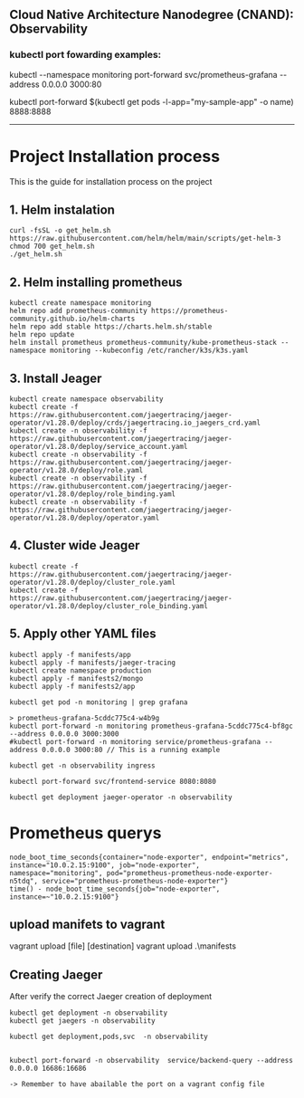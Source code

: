 ## Cloud Native Architecture Nanodegree (CNAND): Observability

### kubectl port fowarding examples:
kubectl --namespace monitoring port-forward svc/prometheus-grafana --address 0.0.0.0 3000:80

kubectl port-forward $(kubectl get pods -l-app="my-sample-app" -o name) 8888:8888

-----------------------------------------
# Project Installation process
This is the guide for installation process on the project

## 1. Helm instalation
```
curl -fsSL -o get_helm.sh https://raw.githubusercontent.com/helm/helm/main/scripts/get-helm-3
chmod 700 get_helm.sh
./get_helm.sh
```

## 2. Helm installing prometheus
```
kubectl create namespace monitoring
helm repo add prometheus-community https://prometheus-community.github.io/helm-charts
helm repo add stable https://charts.helm.sh/stable
helm repo update
helm install prometheus prometheus-community/kube-prometheus-stack --namespace monitoring --kubeconfig /etc/rancher/k3s/k3s.yaml
```

## 3. Install Jeager
```
kubectl create namespace observability
kubectl create -f https://raw.githubusercontent.com/jaegertracing/jaeger-operator/v1.28.0/deploy/crds/jaegertracing.io_jaegers_crd.yaml
kubectl create -n observability -f https://raw.githubusercontent.com/jaegertracing/jaeger-operator/v1.28.0/deploy/service_account.yaml
kubectl create -n observability -f https://raw.githubusercontent.com/jaegertracing/jaeger-operator/v1.28.0/deploy/role.yaml
kubectl create -n observability -f https://raw.githubusercontent.com/jaegertracing/jaeger-operator/v1.28.0/deploy/role_binding.yaml
kubectl create -n observability -f https://raw.githubusercontent.com/jaegertracing/jaeger-operator/v1.28.0/deploy/operator.yaml

```

## 4. Cluster wide Jeager
```
kubectl create -f https://raw.githubusercontent.com/jaegertracing/jaeger-operator/v1.28.0/deploy/cluster_role.yaml
kubectl create -f https://raw.githubusercontent.com/jaegertracing/jaeger-operator/v1.28.0/deploy/cluster_role_binding.yaml

```

## 5. Apply other YAML files
```
kubectl apply -f manifests/app
kubectl apply -f manifests/jaeger-tracing
kubectl create namespace production
kubectl apply -f manifests2/mongo
kubectl apply -f manifests2/app
```


```
kubectl get pod -n monitoring | grep grafana

> prometheus-grafana-5cddc775c4-w4b9g 
kubectl port-forward -n monitoring prometheus-grafana-5cddc775c4-bf8gc --address 0.0.0.0 3000:3000
#kubectl port-forward -n monitoring service/prometheus-grafana --address 0.0.0.0 3000:80 // This is a running example

kubectl get -n observability ingress

kubectl port-forward svc/frontend-service 8080:8080

kubectl get deployment jaeger-operator -n observability
```

# Prometheus querys
```
node_boot_time_seconds{container="node-exporter", endpoint="metrics", instance="10.0.2.15:9100", job="node-exporter", namespace="monitoring", pod="prometheus-prometheus-node-exporter-n5tdq", service="prometheus-prometheus-node-exporter"}
time() - node_boot_time_seconds{job="node-exporter", instance=~"10.0.2.15:9100"}
```

## upload manifets to vagrant
vagrant upload [file] [destination]
vagrant upload .\manifests 


## Creating Jaeger 
After verify the correct Jaeger creation of deployment
```
kubectl get deployment -n observability
kubectl get jaegers -n observability

kubectl get deployment,pods,svc  -n observability


kubectl port-forward -n observability  service/backend-query --address 0.0.0.0 16686:16686

-> Remember to have abailable the port on a vagrant config file
```
